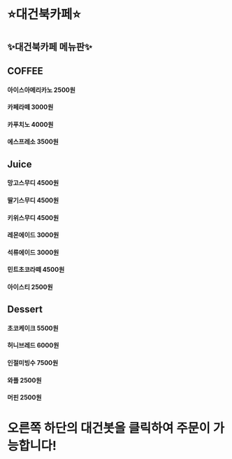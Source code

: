 # ⭐대건북카페⭐

## ✨대건북카페 메뉴판✨
## COFFEE
#### 아이스아메리카노 2500원
#### 카페라떼 3000원
#### 카푸치노 4000원
#### 에스프레소 3500원
## Juice
#### 망고스무디 4500원
#### 딸기스무디 4500원 
#### 키위스무디 4500원
#### 레몬에이드 3000원
#### 석류에이드 3000원
#### 민트초코라떼 4500원
#### 아이스티 2500원
## Dessert
#### 초코케이크 5500원
#### 허니브레드 6000원
#### 인절미빙수 7500원
#### 와플 2500원
#### 머핀 2500원

# 오른쪽 하단의 대건봇을 클릭하여 주문이 가능합니다!




